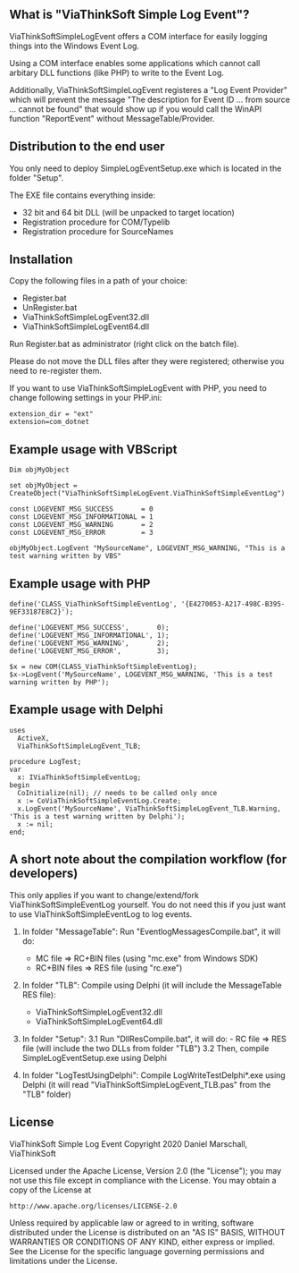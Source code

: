 
What is "ViaThinkSoft Simple Log Event"?
----------------------------------------

ViaThinkSoftSimpleLogEvent offers a COM interface for easily
logging things into the Windows Event Log.

Using a COM interface enables some applications which cannot
call arbitary DLL functions (like PHP) to write to the Event Log.

Additionally, ViaThinkSoftSimpleLogEvent registeres a "Log Event Provider"
which will prevent the message "The description for Event ID ... from source ... cannot be found"
that would show up if you would call the WinAPI function "ReportEvent"
without MessageTable/Provider.


Distribution to the end user
----------------------------

You only need to deploy SimpleLogEventSetup.exe
which is located in the folder "Setup".

The EXE file contains everything inside:
- 32 bit and 64 bit DLL (will be unpacked to target location)
- Registration procedure for COM/Typelib
- Registration procedure for SourceNames


Installation
------------

Copy the following files in a path of your choice:

- Register.bat
- UnRegister.bat
- ViaThinkSoftSimpleLogEvent32.dll
- ViaThinkSoftSimpleLogEvent64.dll

Run Register.bat as administrator (right click on the batch file).

Please do not move the DLL files after they were registered;
otherwise you need to re-register them.

If you want to use ViaThinkSoftSimpleLogEvent with PHP, you need to change
following settings in your PHP.ini:

	extension_dir = "ext"
	extension=com_dotnet


Example usage with VBScript
---------------------------

	Dim objMyObject

	set objMyObject = CreateObject("ViaThinkSoftSimpleLogEvent.ViaThinkSoftSimpleEventLog")

	const LOGEVENT_MSG_SUCCESS       = 0
	const LOGEVENT_MSG_INFORMATIONAL = 1
	const LOGEVENT_MSG_WARNING       = 2
	const LOGEVENT_MSG_ERROR         = 3

	objMyObject.LogEvent "MySourceName", LOGEVENT_MSG_WARNING, "This is a test warning written by VBS"


Example usage with PHP
----------------------

	define('CLASS_ViaThinkSoftSimpleEventLog', '{E4270053-A217-498C-B395-9EF33187E8C2}');

	define('LOGEVENT_MSG_SUCCESS',       0);
	define('LOGEVENT_MSG_INFORMATIONAL', 1);
	define('LOGEVENT_MSG_WARNING',       2);
	define('LOGEVENT_MSG_ERROR',         3);

	$x = new COM(CLASS_ViaThinkSoftSimpleEventLog);
	$x->LogEvent('MySourceName', LOGEVENT_MSG_WARNING, 'This is a test warning written by PHP');


Example usage with Delphi
-------------------------

	uses
	  ActiveX,
	  ViaThinkSoftSimpleLogEvent_TLB;

	procedure LogTest;
	var
	  x: IViaThinkSoftSimpleEventLog;
	begin
	  CoInitialize(nil); // needs to be called only once
	  x := CoViaThinkSoftSimpleEventLog.Create;
	  x.LogEvent('MySourceName', ViaThinkSoftSimpleLogEvent_TLB.Warning, 'This is a test warning written by Delphi');
	  x := nil;
	end;


A short note about the compilation workflow (for developers)
-------------------------------------------

This only applies if you want to change/extend/fork ViaThinkSoftSimpleEventLog yourself.
You do not need this if you just want to use ViaThinkSoftSimpleEventLog to log events.

1.	In folder "MessageTable":
	Run "EventlogMessagesCompile.bat", it will do:
	- MC file => RC+BIN files (using "mc.exe" from Windows SDK)
	- RC+BIN files => RES file (using "rc.exe")
	
2.	In folder "TLB":
	Compile using Delphi (it will include the MessageTable RES file):
	- ViaThinkSoftSimpleLogEvent32.dll
	- ViaThinkSoftSimpleLogEvent64.dll

3.	In folder "Setup":
	3.1 Run "DllResCompile.bat", it will do:
	    - RC file => RES file (will include the two DLLs from folder "TLB")
	3.2 Then, compile SimpleLogEventSetup.exe using Delphi

4.	In folder "LogTestUsingDelphi":
	Compile LogWriteTestDelphi*.exe using Delphi
	(it will read "ViaThinkSoftSimpleLogEvent_TLB.pas" from the "TLB" folder)


License
-------

ViaThinkSoft Simple Log Event
Copyright 2020 Daniel Marschall, ViaThinkSoft

Licensed under the Apache License, Version 2.0 (the "License");
you may not use this file except in compliance with the License.
You may obtain a copy of the License at

    http://www.apache.org/licenses/LICENSE-2.0

Unless required by applicable law or agreed to in writing, software
distributed under the License is distributed on an "AS IS" BASIS,
WITHOUT WARRANTIES OR CONDITIONS OF ANY KIND, either express or implied.
See the License for the specific language governing permissions and
limitations under the License.
